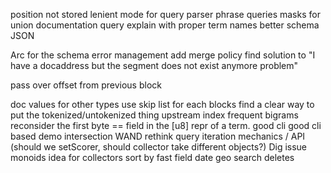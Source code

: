 position not stored
lenient mode for query parser
phrase queries
masks for union
documentation
query explain with proper term names
better schema JSON 

Arc for the schema
error management
add merge policy
find solution to "I have a docaddress but the segment does not exist anymore problem"

pass over offset from previous block




doc values for other types
use skip list for each blocks
find a clear way to put the tokenized/untokenized thing upstream
index frequent bigrams
reconsider the first byte == field in the [u8] repr of a term.
good cli
good cli based demo
intersection
WAND
rethink query iteration mechanics / API (should we setScorer, should
collector take different objects?)
Dig issue monoids idea for collectors
sort by fast field
date
geo search
deletes
